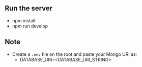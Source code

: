 ## Run the server

- npm install
- npm run develop

## Note

- Create a `.env` file on the root and paste your Mongo URI as:
    - DATABASE_URI=<DATABASE_URI_STRING>
